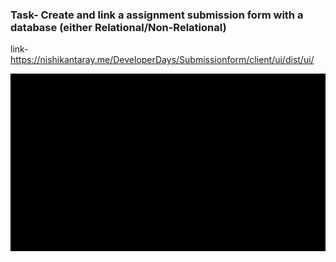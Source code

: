 ### Task- Create and link a assignment submission form with a database (either Relational/Non-Relational)
link-https://nishikantaray.me/DeveloperDays/Submissionform/client/ui/dist/ui/

![Alt Text](./image/p5.gif)